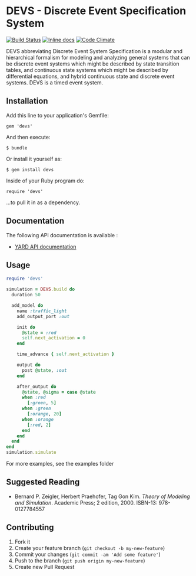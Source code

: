 # DEVS - Discrete Event Specification System

[![Build Status](https://secure.travis-ci.org/devs-ruby/devs.png?branch=master)](http://travis-ci.org/devs-ruby/devs)
[![Inline docs](http://inch-ci.org/github/devs-ruby/devs.png?branch=master)](http://inch-ci.org/github/devs-ruby/devs)
[![Code Climate](https://codeclimate.com/github/devs-ruby/devs.png)](https://codeclimate.com/github/devs-ruby/devs)

DEVS abbreviating Discrete Event System Specification is a modular and hierarchical formalism for modeling and analyzing general systems that can be discrete event systems which might be described by state transition tables, and continuous state systems which might be described by differential equations, and hybrid continuous state and discrete event systems. DEVS is a timed event system.

## Installation

Add this line to your application's Gemfile:

    gem 'devs'

And then execute:

    $ bundle

Or install it yourself as:

    $ gem install devs

Inside of your Ruby program do:

    require 'devs'

...to pull it in as a dependency.

## Documentation

The following API documentation is available :

* [YARD API documentation](http://www.rubydoc.info/github/devs-ruby/devs/master/frames)

## Usage

```ruby
require 'devs'

simulation = DEVS.build do
  duration 50

  add_model do
    name :traffic_light
    add_output_port :out

    init do
      @state = :red
      self.next_activation = 0
    end

    time_advance { self.next_activation }

    output do
      post @state, :out
    end

    after_output do
      @state, @sigma = case @state
      when :red
        [:green, 5]
      when :green
        [:orange, 20]
      when :orange
        [:red, 2]
      end
    end
  end
end
simulation.simulate
```

For more examples, see the examples folder

## Suggested Reading

* Bernard P. Zeigler, Herbert Praehofer, Tag Gon Kim. *Theory of Modeling and Simulation*. Academic Press; 2 edition, 2000. ISBN-13: 978-0127784557

## Contributing

1. Fork it
2. Create your feature branch (`git checkout -b my-new-feature`)
3. Commit your changes (`git commit -am 'Add some feature'`)
4. Push to the branch (`git push origin my-new-feature`)
5. Create new Pull Request
